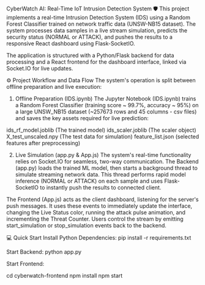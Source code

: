 CyberWatch AI: Real-Time IoT Intrusion Detection System 🛡️
This project implements a real-time Intrusion Detection System (IDS) using a Random Forest Classifier trained on network traffic data (UNSW-NB15 dataset). The system processes data samples in a live stream simulation, predicts the security status (NORMAL or ATTACK), and pushes the results to a responsive React dashboard using Flask-SocketIO.

The application is structured with a Python/Flask backend for data processing and a React frontend for the dashboard interface, linked via Socket.IO for live updates.

⚙️ Project Workflow and Data Flow
The system's operation is split between offline preparation and live execution:

1. Offline Preparation (IDS.ipynb)
The Jupyter Notebook (IDS.ipynb) trains a Random Forest Classifier (training score ~ 99.7%, accuracy ~ 95%) on a large UNSW_NB15 dataset (~257673 rows and 45 columns - csv files) and saves the key assets required for live prediction:

ids_rf_model.joblib (The trained model)
ids_scaler.joblib (The scaler object)
X_test_unscaled.npy (The test data for simulation)
feature_list.json (selected features after preprocessing)

2. Live Simulation (app.py & App.js)
The system's real-time functionality relies on Socket.IO for seamless, two-way communication. The Backend (app.py) loads the trained ML model, then starts a background thread to simulate streaming network data. This thread performs rapid model inference (NORMAL or ATTACK) on each sample and uses Flask-SocketIO to instantly push the results to connected client.

The Frontend (App.js) acts as the client dashboard, listening for the server's push messages. It uses these events to immediately update the interface, changing the Live Status color, running the attack pulse animation, and incrementing the Threat Counter. Users control the stream by emitting start_simulation or stop_simulation events back to the backend.


💻 Quick Start
Install Python Dependencies: pip install -r requirements.txt

Start Backend: python app.py

Start Frontend:

cd cyberwatch-frontend
npm install
npm start